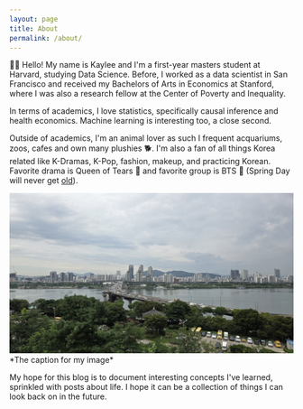 ```yaml
---
layout: page
title: About
permalink: /about/
---
```


👋🏼 Hello! My name is Kaylee and I'm a first-year masters student at Harvard, studying Data Science. Before, I worked as a data scientist in San Francisco and received my Bachelors of Arts in Economics at Stanford, where I was also a research fellow at the Center of Poverty and Inequality. 

In terms of academics, I love statistics, specifically causal inference and health economics. Machine learning is interesting too, a close second. 

Outside of academics, I'm an animal lover as such I frequent acquariums, zoos, cafes and own many plushies 🐕. I'm also a fan of all things Korea related like K-Dramas, K-Pop, fashion, makeup, and practicing Korean. Favorite drama is Queen of Tears 👑 and favorite group is BTS 💜 (Spring Day will never get [old](https://www.melon.com/chart/index.htm)). 


<img src="/assets/img/seoul.jpg">
*The caption for my image*

 My hope for this blog is to document interesting concepts I've learned, sprinkled with posts about life. I hope it can be a collection of things I can look back on in the future.

